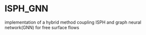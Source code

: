 # ISPH_GNN
implementation of a hybrid method coupling ISPH and graph neural network(GNN) for free surface flows
